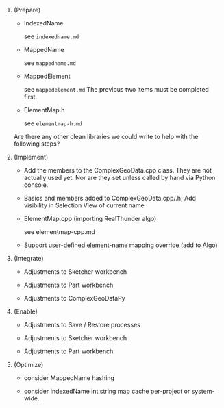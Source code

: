 1. (Prepare)

   * IndexedName

     see `indexedname.md`

   * MappedName

     see `mappedname.md`

   * MappedElement

     see `mappedelement.md` The previous two items must be completed first.

   * ElementMap.h

     see `elementmap-h.md`

   Are there any other clean libraries we could write to help with the following steps?

2. (Implement)

   * Add the members to the ComplexGeoData.cpp class. They are not actually used yet.
     Nor are they set unless called by hand via Python console.

   * Basics and members added to ComplexGeoData.cpp/.h; Add visibility in Selection View of current name

   * ElementMap.cpp (importing RealThunder algo)

     see elementmap-cpp.md
     
   * Support user-defined element-name mapping override (add to Algo)

3. (Integrate)

   * Adjustments to Sketcher workbench

   * Adjustments to Part workbench

   * Adjustments to ComplexGeoDataPy

4. (Enable)

   * Adjustments to Save / Restore processes

   * Adjustments to Sketcher workbench

   * Adjustments to Part workbench

5. (Optimize)

   * consider MappedName hashing

   * consider IndexedName int:string map cache per-project or system-wide.
